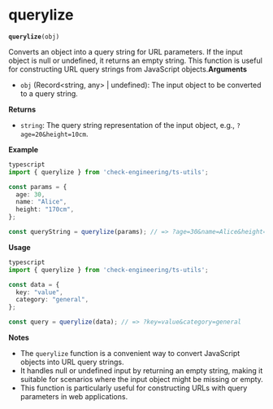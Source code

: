 # querylize

**`querylize`**`(obj)`

Converts an object into a query string for URL parameters. If the input object is null or undefined, it returns an empty string. This function is useful for constructing URL query strings from JavaScript objects.**Arguments**

* `obj` (Record\<string, any> | undefined): The input object to be converted to a query string.

**Returns**

* `string`: The query string representation of the input object, e.g., `?age=20&height=10cm`.

**Example**

```typescript
typescript
import { querylize } from 'check-engineering/ts-utils';

const params = {
  age: 30,
  name: "Alice",
  height: "170cm",
};

const queryString = querylize(params); // => ?age=30&name=Alice&height=170cm
```

**Usage**

```typescript
typescript
import { querylize } from 'check-engineering/ts-utils';

const data = {
  key: "value",
  category: "general",
};

const query = querylize(data); // => ?key=value&category=general
```

**Notes**

* The `querylize` function is a convenient way to convert JavaScript objects into URL query strings.
* It handles null or undefined input by returning an empty string, making it suitable for scenarios where the input object might be missing or empty.
* This function is particularly useful for constructing URLs with query parameters in web applications.
